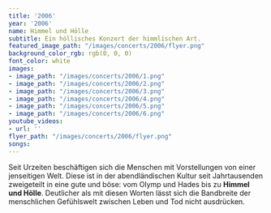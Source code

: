 ```yaml
---
title: '2006'
year: '2006'
name: Himmel und Hölle
subtitle: Ein höllisches Konzert der himmlischen Art.
featured_image_path: "/images/concerts/2006/flyer.png"
background_color_rgb: rgb(0, 0, 0)
font_color: white
images:
- image_path: "/images/concerts/2006/1.png"
- image_path: "/images/concerts/2006/2.png"
- image_path: "/images/concerts/2006/3.png"
- image_path: "/images/concerts/2006/4.png"
- image_path: "/images/concerts/2006/5.png"
- image_path: "/images/concerts/2006/6.png"
youtube_videos:
- url: ''
flyer_path: "/images/concerts/2006/flyer.png"
songs: 
---
```


Seit Urzeiten besch&auml;ftigen sich die Menschen mit Vorstellungen von einer jenseitigen Welt. Diese ist in der abendl&auml;ndischen Kultur seit Jahrtausenden zweigeteilt in eine gute und b&ouml;se: vom Olymp und Hades bis zu **Himmel und H&ouml;lle**. Deutlicher als mit diesen Worten l&auml;sst sich die Bandbreite der menschlichen Gef&uuml;hlswelt zwischen Leben und Tod nicht ausdr&uuml;cken.